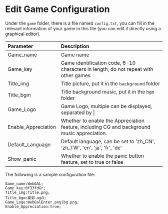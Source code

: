 # Edit Game Configuration

Under the `game` folder, there is a file named `config.txt`, you can fill in the relevant information of your game in this file (you can edit it directly using a graphical editor).

| Parameter | Description |
| :------------ | :----------------------------------------------- |
| Game_name | Game name |
| Game_key | Game identification code, 6-10 characters in length, do not repeat with other games |
| Title_img | Title picture, put it in the `background` folder |
| Title_bgm | Title background music, put it in the `bgm` folder |
| Game_Logo | Game Logo, multiple can be displayed, separated by \| |
| Enable_Appreciation     | Whether to enable the Appreciation feature, including CG and background music appreciation.    |
| Default_Language     | Default language, can be set to 'zh_CN', 'zh_TW', 'en', 'ja', 'fr', 'de' |
| Show_panic     | Whether to enable the panic button feature, set to true or false |

The following is a sample configuration file:

``` text
Game_name:WebGAL;
Game_key:0f33fdGr;
Title_img:Title.png;
Title_bgm:夏影.mp3;
Game_Logo:WebGalEnter.png|bg.png;
Enable_Appreciation:true;
```
